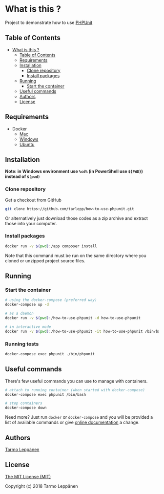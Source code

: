 # What is this ?

Project to demonstrate how to use [PHPUnit](https://phpunit.de/)

## Table of Contents

* [What is this ?](#what-is-this-)
  * [Table of Contents](#table-of-contents)
  * [Requirements](#requirements)
  * [Installation](#installation)
     * [Clone repository](#clone-repository)
     * [Install packages](#install-packages)
  * [Running](#running)
     * [Start the container](#start-the-container)
  * [Useful commands](#useful-commands)
  * [Authors](#authors)
  * [License](#license)

## Requirements

* Docker
  * [Mac](https://docs.docker.com/docker-for-mac/install/)
  * [Windows](https://docs.docker.com/docker-for-windows/install/)
  * [Ubuntu](https://docs.docker.com/engine/installation/linux/docker-ce/ubuntu/)
  
## Installation

**Note: in Windows environment use `%cd%` (in PowerShell use `${PWD}`) instead 
of `$(pwd)`**

### Clone repository

Get a checkout from GitHub

```bash
git clone https://github.com/tarlepp/how-to-use-phpunit.git
```

Or alternatively just download those codes as a zip archive and extract those 
into your computer.

### Install packages

```bash
docker run -v $(pwd):/app composer install
```

Note that this command must be run on the same directory where you cloned or 
unzipped project source files.

## Running

### Start the container

```bash
# using the docker-compose (preferred way)
docker-compose up -d

# as a daemon
docker run -v $(pwd):/how-to-use-phpunit -d how-to-use-phpunit

# in interactive mode
docker run -v $(pwd):/how-to-use-phpunit -it how-to-use-phpunit /bin/bash
```

### Running tests

```bash
docker-compose exec phpunit ./bin/phpunit
```

## Useful commands

There's few useful commands you can use to manage with containers.

```bash
# attach to running container (when started with docker-compose)
docker-compose exec phpunit /bin/bash

# stop containers
docker-compose down
```

Need more? Just run `docker` or `docker-compose` and you will be provided a
list of available commands or give [online documentation](https://docs.docker.com/engine/reference/commandline/docker/) 
a change.

## Authors

[Tarmo Leppänen](https://github.com/tarlepp)

## License

[The MIT License (MIT)](LICENSE)

Copyright (c) 2018 Tarmo Leppänen
